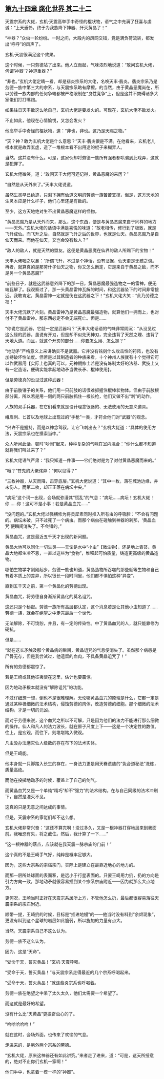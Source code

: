 ## [第九十四章 腐化世界 其二十二](https://www.xxbiquge.com/11_11207/9210947.html)


  天震宗系的大佬，玄机·天震高举手中奇怪的棍状物，语气之中充满了狂喜与虔诚：“上天垂怜，终于为我族降下神器、歼灭黄晶了！”

  “神器？”众虫一轮纷纷。一时之间，大殿内的风网交错，竟是满负荷流转，都发出“呼呼”的风声了。

  玄机·天震很满足这个效果。

  这个时候，一只劳德站了出来。他人立而起，气味浓烈地说道：“敢问玄机大佬，何谓‘神器’？神道重器？”

  “非也。”玄机大佬定睛一看，却是翡炎宗系的大佬，名唤天丰·翡炎。翡炎宗系乃是劳德一族中第三大的宗系，与天震宗系略有摩擦。的当然，由于黄晶恶魔尚在，所以劳德一族内部的任何争端都被严格限制在“良性竞争”上，但是这并不妨碍诸多大家佬们打打嘴炮。

  如果往日天丰敢这么呛自己，玄机大佬是要发火的。可现在，玄机大佬不敢发火。

  不止如此，他现在心情愉悦，又怎会发火？

  他高举手中奇怪的棍状物，道：“非也，非也。这乃是天赐之物。”

  “天？神？敢为玄机大佬是什么意思？”天丰·翡炎很是不满。在他看来，玄机老儿根本就是故弄玄虚，造了一堆根本看不出用途的棍子来糊弄人。

  当然，这并没有什么。可是，这家伙却将劳德一族所有强者都哄骗到此戏弄，这就是犯罪了。

  玄机大佬微笑，道：“敢问天丰大佬可还记得，黄晶恶魔的来历？”

  “自然是从天外来了。”天丰大佬说道。

  虽然生灵早已绝迹，只剩下拥有仙道文明的劳德一族苦苦支撑，但是，这方天地的生灵本应是什么样子，他们心里还是有数的。

  至少，这方天地绝对生不出黄晶恶魔这样的怪物。

  “黄晶恶魔乃是从天外而来，那么，这个东西，便是与黄晶恶魔来自于同样的地方——天外。”玄机大佬的话语中满是喜悦的味道：“故老相传，修行到了极致，就是飞升成仙。而飞升之后，自然就是飞升之后的世界，也就是仙天。黄晶恶魔乃是自仙天而来。而他在仙天，又岂会没有敌人？”

  “敌人的敌人，就是天然的盟友。这便是黄晶恶魔在仙界的敌人所赐下的宝物！”

  天丰大佬嗤之以鼻：“所谓飞升，不过是个神话，没有证据，仙天更是无稽之谈。再者，就算真的是那劳什子仙天之物，你又怎么断定，它是来自于黄晶之敌，而不是另一个黄晶恶魔?”

  “前些日子，就是这武器意外降下的那一日，黄晶恶魔最强造物之一的雷神，便无端瓦解了。我观察过了，那一头黄晶雷神瓦解的时间，和这武器坠下的时间非常接近。我敢肯定，黄晶雷神一定就是伤在这武器之下！”玄机大佬大笑：“此乃劳德之福！”

  天丰大佬沉默了片刻。黄晶雷神乃是黄晶恶魔最强造物，就算他们一拥而上，也对付不了黄晶雷神。那东西必定不会无端死亡。但是……

  “你说它是武器，它就一定是武器吗？”天丰大佬话语的气味非常阴沉：“从没见过这么怪的武器。虽说有开刃，但是却不似先天神刃，完全违背了天然之理、违背了天地大道。而且，就这个开刃的部分……你要怎么用、怎么握？”

  “地动矛”严格意义上来讲确实不是武器。它并没有铭刻什么攻击性的符阵，也没有加持破坏性法度。但若是以其制造者的种族来看，十个神州人族就有十个觉得它可以作武器用【实际上也真的可以，元神期修士若是没有炼制太好的法器、武技上又有一定造诣，便确实能拿起地动矛当做长矛、棍棒使用】。

  但是劳德真的没见过这种武器！

  由于前肢钳子的关系，他们用一只前肢的话很难抓握住棍棒状物体。但由于前肢根部分离，所以若是用一侧的两只前肢抓住一根长枪，他们又做不出“刺”的动作。

  人族的双手兵器，在它们看来就是设计理念很迷的、无法使用的无意义道具。

  峨眉刺、匕首以及地球上出现过的“手枪”一类，才符合他们对“武器”的观念。

  “兴许不是握持，而是以神念驾驭，让它飞刺出去？”玄机大佬道：“具体的使用方法，天震宗系也在摸索当中。”

  众人听闻此话，顿时“吵闹”起来，种种复杂的气味在室内混合：“你什么都不知道就将我们叫过来了？”

  玄机大佬语气严肃：“我只知道一件事——它们绝对是为了对付黄晶恶魔而来的。”

  “哦？”苍鬼的大佬诧异：“何以见得？”

  “三枚神器，从天而降，击穿底层。”玄机大佬说道：“其中一枚，落在城池边缘，并未伤人。而第二枚，却正正落在病坛中央。”

  “病坛”这个词一出现，会场就弥漫其“慌乱”的气息：“病坛……病坛！玄机大佬！你……你！这可不是小事！若是黄晶血咒……”

  “没问题的。”玄机大佬以强横修为将灵犀素同时推入所有虫的呼吸腔：“不会有问题的。病坛未破，只不过死了一个病虫。而那个病虫在碰触到神器的刹那，‘黄晶血咒’便瞬间消失了。不会错的。”

  黄晶血咒，这是最近五千天才出现的新问题。

  黄晶大地可以同化一切生灵——无论是水中“小虫”【微生物】，还是地上青苔，黄晶大地都生冷不忌，一直以这些为“食物”，堆积起可怕质量，铸造更高级的黄晶造物。

  哪怕生物学才刚刚起步，劳德一族也知道，黄晶造物所吞噬的那些低等生物和自己有着本质上的差异，所以很长一段时间里，他们都不惧怕这种“异变”。

  直到五千天之前，第一个黄晶化的劳德出现。

  黄晶血咒，将劳德自身渐渐黄晶化的莫名诅咒。

  这还只是个秘密。劳德一族所有高层都认定，这个消息若是让其他小虫知道了……劳德一族，就会在绝望之中走完最后一个世代。

  无法解除，不可饶恕，并且，有一定的传染性。中了黄晶血咒的人，就只能靠修为硬抗。

  但是……

  “就在这长矛触及那个黄晶病的瞬间，黄晶诅咒的气息便消失了。虽然那个病患是尸骨无存，但是我尝试过，他遗留的血肉，不具备黄晶诅咒了！”

  所有的劳德都震惊了。

  若是王崎或其他征夷使在这里，估计也要震惊。

  因为地动矛根本就没有“解除诅咒”的功能。

  不过仔细想一想，倒也不是很难理解。无论哪黄晶血咒的原理是什么，它都一定是通过某种极细微的法术结构，侵蚀劳德的肉体，改造劳德的细胞。那个细微的法术结构，才是一切的元凶。

  而对于劳德来说，这个血咒之所以不可解，只是因为他们的法力不能进行那么细微的操作。仙人和凡人的法力波长，就在原子尺度上下——这是一个决定性的数值。往上，是宏观，而往下，则堪堪踏入微观。

  凡虫没办法磨灭仙人级数的存在布下的法术实体。

  但是王崎能。

  他本身就一只脚踏入长生的存在，一身法力更是用天眷遗族的“免合道秘法”洗练，质量高绝。

  而他在投掷地动矛的时候，覆盖上了自己的剑气。

  而黄晶血咒又是一个单纯“精巧”却不“强力”的法术结构。在与自己同级的法术冲刷下，自然是湮灭不见。

  这真的只是无意之间达成的事情。

  但是，天震宗系的家佬们却不这么想。

  玄机大佬非常兴奋：“这还不算完啊！没过多久，又是一根神器打穿地层来到我面前。我唯恐有失，将之截住。然后，我计算了一下……”

  “这一根神器的落点，应该就在我天震一脉宗庙的门前！”

  这个真的不是王崎手气好，纯粹是概率足够大。

  因为，这些大宗系的宗庙宗门，实际上是建立在最靠近地心的地方的。

  而那一层所处球面的表面积，是远小于行星表面的。只要王崎用力扔，扔的方向是引力方向一致，那地动矛就很容易插到某个宗系宗庙附近——因为就那么大点地方。

  更何况，王崎当时正好在天震宗系居所上方，不管他怎么扔，最后都很容易落往天震宗系的宗庙附近。

  顺带一提，王崎扔的时候，目标是“插进地幔”的——他当时没有料到“余烬现象”，更没有料到这个星球的岩层如此脆弱，所以施加的力量有点大。

  当然，天震宗系自己不这么认为。

  劳德一族不这么认为。

  因为，这是“天命”。

  “受命于天，誓灭黄晶！”玄机·天震呼喝。

  “受命于天，誓灭黄晶！”与天震宗系走得最近的几个宗系呼喝起来。

  “受命于天，誓灭黄晶！”就连翡炎宗系也呼喝着。

  劳德一族在绝望之中呆了太久太久，他们太需要一个希望了。

  而这就是最好的希望。

  没有什么比“灭黄晶”更振奋虫心的了。

  “哈哈哈哈哈！”

  就在这时，会场外面，也传来了欢愉的气息。

  走进来的，是另外两个宗系的劳德。

  “玄机大佬，原来这神器还有如此讲究。”来者走了进来，道：“可是，这天所授意的，绝对不止你们玄机一家啊！”

  他们手中，也拿着一模一样的“神器”。
